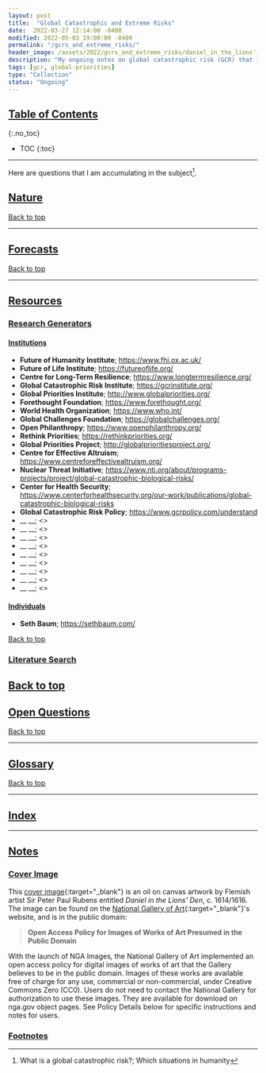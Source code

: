 ```yaml
---
layout: post
title:  "Global Catastrophic and Extreme Risks"
date:  2022-03-27 12:14:00 -0400
modified: 2022-05-03 19:00:00 -0400
permalink: "/gcrs_and_extreme_risks/"
header_image: /assets/2022/gcrs_and_extreme_risks/daniel_in_the_lions'_den_1965.13.1.jpg
description: "My ongoing notes on global catastrophic risk (GCR) that I hope will one day metamorphose into a review. This post is primarily for my own learning."
tags: [gcr, global-priorities]
type: "Collection"
status: "Ongoing"
---
```


## [Table of Contents](#top)
{:.no_toc}
* TOC
{:toc}

---

Here are questions that I am accumulating in the subject[^1].

## [Nature](#nature)

[Back to top](#top)

---

## [Forecasts](#forecasting-gcr)

[Back to top](#top)

---

## [Resources](#resources)

### [Research Generators](#research-generators)

#### [Institutions](#institutions)

- __Future of Humanity Institute__; <https://www.fhi.ox.ac.uk/>
- __Future of Life Institute__; <https://futureoflife.org/>
- __Centre for Long-Term Resilience__; <https://www.longtermresilience.org/>
- __Global Catastrophic Risk Institute__; <https://gcrinstitute.org/>
- __Global Priorities Institute__; <http://www.globalpriorities.org/>
- __Forethought Foundation__; <https://www.forethought.org/>
- __World Health Organization__; <https://www.who.int/>
- __Global Challenges Foundation__; <https://globalchallenges.org/>
- __Open Philanthropy__; <https://www.openphilanthropy.org/>
- __Rethink Priorities__; <https://rethinkpriorities.org/>  
- __Global Priorities Project__; <http://globalprioritiesproject.org/>
- __Centre for Effective Altruism__; <https://www.centreforeffectivealtruism.org/>
- __Nuclear Threat Initiative__; <https://www.nti.org/about/programs-projects/project/global-catastrophic-biological-risks/>
- __Center for Health Security__; <https://www.centerforhealthsecurity.org/our-work/publications/global-catastrophic-biological-risks>
- __Global Catastrophic Risk Policy__; <https://www.gcrpolicy.com/understand>
- __ __; <>
- __ __; <>
- __ __; <>
- __ __; <>
- __ __; <>
- __ __; <>
- __ __; <>
- __ __; <>
- __ __; <>

#### [Individuals](#individuals)

- __Seth Baum__; <https://sethbaum.com/>

[Back to top](#top)

### [Literature Search](#academic-litearture)

[Back to top](#top)
---

## [Open Questions](#questions)

[Back to top](#top)

---

## [Glossary](#glossary)

[Back to top](#top)

---

## [Index](#index)

---

## [Notes](#notes)


### [Cover Image](#cover-image)

This [cover image][cover_image]{:target="_blank"} is an oil on canvas artwork by Flemish artist Sir Peter Paul Rubens entitled _Daniel in the Lions' Den_, c. 1614/1616. The image can be found on the [National Gallery of Art][gallery]{:target="_blank"}'s website, and is in the public domain:
> __Open Access Policy for Images of Works of Art Presumed in the Public Domain__
>
With the launch of NGA Images, the National Gallery of Art implemented an open access policy for digital images of works of art that the Gallery believes to be in the public domain. Images of these works are available free of charge for any use, commercial or non-commercial, under Creative Commons Zero (CC0). Users do not need to contact the National Gallery for authorization to use these images. They are available for download on nga.gov object pages. See Policy Details below for specific instructions and notes for users.

[cover_image]: https://www.nga.gov/collection/art-object-page.50298.html "https://www.nga.gov/collection/art-object-page.50298.html"

[gallery]: https://www.nga.gov/collection-search-result.html?sortOrder=DEFAULT&artobj_downloadable=Image_download_available&pageNumber=1&lastFacet=artobj_downloadable "https://www.nga.gov/collection-search-result.html?sortOrder=DEFAULT&artobj_downloadable=Image_download_available&pageNumber=1&lastFacet=artobj_downloadable"

### [Footnotes](#footnotes)

[^1]: What is a global catastrophic risk?; Which situations in humanity
